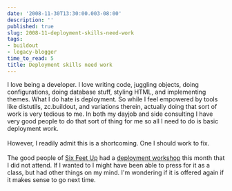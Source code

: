 ```yaml
---
date: '2008-11-30T13:30:00.003-08:00'
description: ''
published: true
slug: 2008-11-deployment-skills-need-work
tags:
- buildout
- legacy-blogger
time_to_read: 5
title: Deployment skills need work
---
```


I love being a developer.  I love writing code, juggling objects, doing configurations, doing database stuff, styling HTML, and implementing themes.  What I do hate is deployment.  So while I feel empowered by tools like distutils, zc.buildout, and variations therein, actually doing that sort of work is very tedious to me.  In both my dayjob and side consulting I have very good people to do that sort of thing for me so all I need to do is basic deployment work.<br /><br />However, I readily admit this is a shortcoming.  One I should work to fix.<br /><br />The good people of <a href="http://www.sixfeetup.com">Six Feet Up</a> had a <a href="http://www.sixfeetup.com/news/plone-deployment-workshop">deployment workshop</a> this month that I did not attend.  If I wanted to I might have been able to press for it as a class, but had other things on my mind.  I'm wondering if it is offered again if it makes sense to go next time.